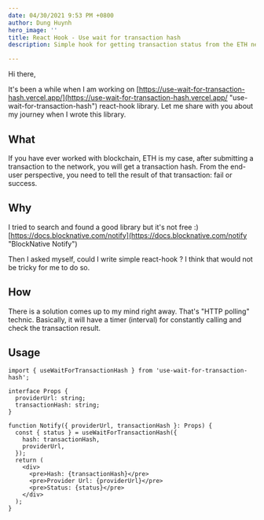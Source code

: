 ```yaml
---
date: 04/30/2021 9:53 PM +0800
author: Dung Huynh
hero_image: ''
title: React Hook - Use wait for transaction hash
description: Simple hook for getting transaction status from the ETH network.

---
```

Hi there,

It's been a while when I am working on [https://use-wait-for-transaction-hash.vercel.app/](https://use-wait-for-transaction-hash.vercel.app/ "use-wait-for-transaction-hash") react-hook library. Let me share with you about my journey when I wrote this library. 

## What

If you have ever worked with blockchain, ETH is my case, after submitting a transaction to the network, you will get a transaction hash. From the end-user perspective, you need to tell the result of that transaction: fail or success.

## Why

I tried to search and found a good library but it's not free :) [https://docs.blocknative.com/notify](https://docs.blocknative.com/notify "BlockNative Notify")

Then I asked myself, could I write simple react-hook ? I think that would not be tricky for me to do so.

## How

There is a solution comes up to my mind right away. That's "HTTP polling" technic. Basically, it will have a timer (interval) for constantly calling and check the transaction result. 

## Usage

    import { useWaitForTransactionHash } from 'use-wait-for-transaction-hash';
    
    interface Props {
      providerUrl: string;
      transactionHash: string;
    }
    
    function Notify({ providerUrl, transactionHash }: Props) {
      const { status } = useWaitForTransactionHash({
        hash: transactionHash,
        providerUrl,
      });
      return (
        <div>
          <pre>Hash: {transactionHash}</pre>
          <pre>Provider Url: {providerUrl}</pre>
          <pre>Status: {status}</pre>
        </div>
      );
    }